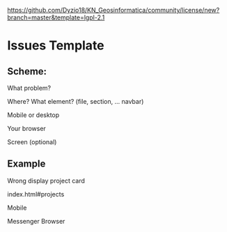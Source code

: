 https://github.com/Dyzio18/KN_Geosinformatica/community/license/new?branch=master&template=lgpl-2.1
# Issues Template

## Scheme: 

 What problem?
 
 Where? What element? (file, section, ... navbar)
 
 Mobile or desktop
 
 Your browser
 
 Screen (optional)
 
 ## Example
 
 Wrong display project card 
 
 index.html#projects
 
 Mobile
 
 Messenger Browser
 
 <some link to img...>
